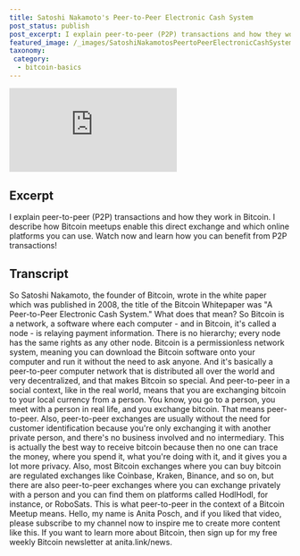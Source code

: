 ```yaml
---
title: Satoshi Nakamoto's Peer-to-Peer Electronic Cash System
post_status: publish
post_excerpt: I explain peer-to-peer (P2P) transactions and how they work in Bitcoin.
featured_image: /_images/SatoshiNakamotosPeertoPeerElectronicCashSystem.jpg
taxonomy:
 category:
  - bitcoin-basics
---
```


<iframe src="https://player.vimeo.com/video/1021343822?badge=0&amp;autopause=0&amp;player_id=0&amp;app_id=58479" frameborder="0" allow="autoplay; fullscreen; picture-in-picture; clipboard-write; encrypted-media" title="Satoshi Nakamoto&#039;s Peer-to-Peer Electronic Cash System"></iframe>

<div style="margin-bottom:30px;"></div>

## Excerpt

I explain peer-to-peer (P2P) transactions and how they work in Bitcoin. I describe how Bitcoin meetups enable this direct exchange and which online platforms you can use. Watch now and learn how you can benefit from P2P transactions!

## Transcript

So Satoshi Nakamoto, the founder of Bitcoin, wrote in the white paper which was published in 2008, the title of the Bitcoin Whitepaper was "A Peer-to-Peer Electronic Cash System." What does that mean? So Bitcoin is a network, a software where each computer - and in Bitcoin, it's called a node - is relaying payment information. There is no hierarchy; every node has the same rights as any other node. Bitcoin is a permissionless network system, meaning you can download the Bitcoin software onto your computer and run it without the need to ask anyone. And it's basically a peer-to-peer computer network that is distributed all over the world and very decentralized, and that makes Bitcoin so special. And peer-to-peer in a social context, like in the real world, means that you are exchanging bitcoin to your local currency from a person. You know, you go to a person, you meet with a person in real life, and you exchange bitcoin. That means peer-to-peer. Also, peer-to-peer exchanges are usually without the need for customer identification because you're only exchanging it with another private person, and there's no business involved and no intermediary. This is actually the best way to receive bitcoin because then no one can trace the money, where you spend it, what you're doing with it, and it gives you a lot more privacy. Also, most Bitcoin exchanges where you can buy bitcoin are regulated exchanges like Coinbase, Kraken, Binance, and so on, but there are also peer-to-peer exchanges where you can exchange privately with a person and you can find them on platforms called HodlHodl, for instance, or RoboSats. This is what peer-to-peer in the context of a Bitcoin Meetup means. Hello, my name is Anita Posch, and if you liked that video, please subscribe to my channel now to inspire me to create more content like this. If you want to learn more about Bitcoin, then sign up for my free weekly Bitcoin newsletter at anita.link/news.